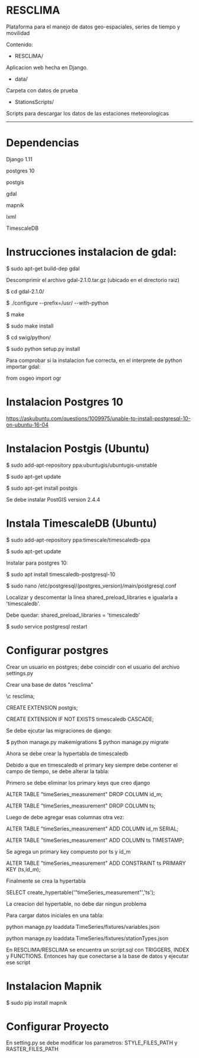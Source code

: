 # RESCLIMA

Plataforma para el manejo de datos geo-espaciales, series de tiempo y movilidad

Contenido:

- RESCLIMA/ 

Aplicacion web hecha en Django. 


- data/

Carpeta con datos de prueba


- StationsScripts/

Scripts para descargar los datos de las estaciones meteorologicas


-------------------------
# Dependencias

Django 1.11

postgres 10

postgis

gdal

mapnik

lxml

TimescaleDB

# Instrucciones instalacion de gdal:

$ sudo apt-get build-dep gdal

Descomprimir el archivo gdal-2.1.0.tar.gz (ubicado en el directorio raiz)

$ cd gdal-2.1.0/

$ ./configure  --prefix=/usr/ --with-python

$ make

$ sudo make install

$ cd swig/python/

$ sudo python setup.py install

Para comprobar si la instalacion fue correcta, en el interprete de python importar gdal:

from osgeo import ogr


# Instalacion Postgres 10

https://askubuntu.com/questions/1009975/unable-to-install-postgresql-10-on-ubuntu-16-04


# Instalacion Postgis (Ubuntu)

$ sudo add-apt-repository ppa:ubuntugis/ubuntugis-unstable

$ sudo apt-get update

$ sudo apt-get install postgis

Se debe instalar PostGIS version 2.4.4


# Instala TimescaleDB (Ubuntu)

$ sudo add-apt-repository ppa:timescale/timescaledb-ppa

$ sudo apt-get update

Instalar para postgres 10:

$ sudo apt install timescaledb-postgresql-10

$ sudo nano /etc/postgresql/(postgres_version)/main/postgresql.conf

Localizar y descomentar la línea shared\_preload_libraries e igualarla a 'timescaledb'. 

Debe quedar:
shared\_preload_libraries = 'timescaledb'

$ sudo service postgresql restart



# Configurar postgres

Crear un usuario en postgres; debe coincidir con el usuario del archivo settings.py

Crear una base de datos "resclima"

\c resclima;

CREATE EXTENSION postgis; 

CREATE EXTENSION IF NOT EXISTS timescaledb CASCADE;

Se debe ejcutar las migraciones de django:

$ python manage.py makemigrations
$ python manage.py migrate

Ahora se debe crear la hypertabla de timescaledb

Debido a que en timescaledb el primary key siempre debe contener el campo de tiempo,
se debe alterar la tabla:

Primero se debe eliminar los primary keys que creo django

ALTER TABLE "timeSeries_measurement" DROP COLUMN id_m;

ALTER TABLE "timeSeries_measurement" DROP COLUMN ts;

Luego de debe agregar esas columnas otra vez:

ALTER TABLE "timeSeries_measurement" ADD COLUMN id_m SERIAL;

ALTER TABLE "timeSeries_measurement" ADD COLUMN ts TIMESTAMP;


Se agrega un primary key compuesto por ts y id_m 

ALTER TABLE "timeSeries_measurement" ADD CONSTRAINT ts PRIMARY KEY (ts,id_m);

Finalmente se crea la hypertabla

SELECT create_hypertable('"timeSeries_measurement"','ts');


La creacion del hypertable, no debe dar ningun problema


Para cargar datos iniciales en una tabla:

python manage.py loaddata TimeSeries/fixtures/variables.json

python manage.py loaddata TimeSeries/fixtures/stationTypes.json 

En RESCLIMA/RESCLIMA se encuentra un script.sql con TRIGGERS, INDEX y FUNCTIONS. Entonces hay que conectarse a la base de datos y ejecutar ese script 

# Instalacion Mapnik

$ sudo pip install mapnik


# Configurar Proyecto

En setting.py se debe modificar los parametros: STYLE_FILES_PATH y RASTER_FILES_PATH


